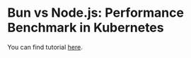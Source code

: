 # Bun vs Node.js: Performance Benchmark in Kubernetes

You can find tutorial [here](https://youtu.be/dPO4v5q9ULU).
